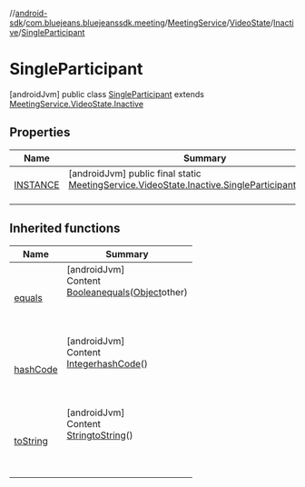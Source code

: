 //[android-sdk](../../../../../../index.md)/[com.bluejeans.bluejeanssdk.meeting](../../../../index.md)/[MeetingService](../../../index.md)/[VideoState](../../index.md)/[Inactive](../index.md)/[SingleParticipant](index.md)



# SingleParticipant  
 [androidJvm] public class [SingleParticipant](index.md) extends [MeetingService.VideoState.Inactive](../index.md)   


## Properties  
  
|  Name |  Summary | 
|---|---|
| <a name="com.bluejeans.bluejeanssdk.meeting/MeetingService.VideoState.Inactive.SingleParticipant/INSTANCE/#/PointingToDeclaration/"></a>[INSTANCE](index.md#1474743348%2FProperties%2F-435046686)| <a name="com.bluejeans.bluejeanssdk.meeting/MeetingService.VideoState.Inactive.SingleParticipant/INSTANCE/#/PointingToDeclaration/"></a> [androidJvm] public final static [MeetingService.VideoState.Inactive.SingleParticipant](index.md)[INSTANCE](index.md#1474743348%2FProperties%2F-435046686)  <br>   <br>|


## Inherited functions  
  
|  Name |  Summary | 
|---|---|
| <a name="kotlin/MeetingService.VideoState.Inactive.SingleParticipant/equals/#kotlin.Any?/PointingToDeclaration/"></a>[equals](index.md#-405753575%2FFunctions%2F-435046686)| <a name="kotlin/MeetingService.VideoState.Inactive.SingleParticipant/equals/#kotlin.Any?/PointingToDeclaration/"></a>[androidJvm]  <br>Content  <br>[Boolean](https://developer.android.com/reference/kotlin/java/lang/Boolean.html)[equals](index.md#-405753575%2FFunctions%2F-435046686)([Object](https://developer.android.com/reference/kotlin/java/lang/Object.html)other)  <br>  <br><br><br>|
| <a name="kotlin/MeetingService.VideoState.Inactive.SingleParticipant/hashCode/#/PointingToDeclaration/"></a>[hashCode](index.md#-2059917395%2FFunctions%2F-435046686)| <a name="kotlin/MeetingService.VideoState.Inactive.SingleParticipant/hashCode/#/PointingToDeclaration/"></a>[androidJvm]  <br>Content  <br>[Integer](https://developer.android.com/reference/kotlin/java/lang/Integer.html)[hashCode](index.md#-2059917395%2FFunctions%2F-435046686)()  <br>  <br><br><br>|
| <a name="kotlin/MeetingService.VideoState.Inactive.SingleParticipant/toString/#/PointingToDeclaration/"></a>[toString](index.md#2056883836%2FFunctions%2F-435046686)| <a name="kotlin/MeetingService.VideoState.Inactive.SingleParticipant/toString/#/PointingToDeclaration/"></a>[androidJvm]  <br>Content  <br>[String](https://developer.android.com/reference/kotlin/java/lang/String.html)[toString](index.md#2056883836%2FFunctions%2F-435046686)()  <br>  <br><br><br>|


